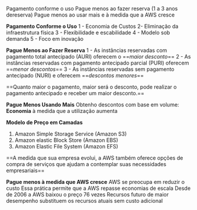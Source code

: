 Pagamento conforme o uso
Pague menos ao fazer reserva (1 a 3 anos dereserva)
Pague menos ao usar mais e à medida que a AWS cresce

**Pagamento Conforme o Uso**
1 - Economia de Custos
2- Eliminação da infraestrutura física 
3 - Flexibilidade e escabilidade
4 - Modelo sob demanda
5 - Foco em inovação

**Pague Menos ao Fazer Reserva**
1 - As instâncias reservadas com pagamento total antecipado (AURI) oferecem o ==_maior desconto_== 
2 - As instâncias reservadas com pagamento antecipado parcial (PURI) oferecem ==_menor descontos_==
3 - As instâncias reservadas sem pagamento antecipado (NURI) e oferecem ==_descontos menores_==

==Quanto maior o pagamento, maior será o desconto, pode realizar o pagamento antecipado e receber um maior desconto.==

**Pague Menos Usando Mais**
Obtenho descontos com base em volume:
**Economia** à medida que a utilização aumenta

**Modelo de Preço em Camadas**
1. Amazon Simple Storage Service (Amazon S3)
2. Amazon elastic Block Store (Amazon EBS)
3. Amazon Elastic File System (Amazon EFS)

==A medida que sua empresa evolui, a AWS também oferece opções de compra de serviços que ajudam a contemplar suas necessidades empresariais==  

**Pague menos à medida que AWS cresce**
AWS se preocupa em reduzir o custo
Essa prática permite que a AWS repasse economias de escala
Desde de 2006 a AWS baixou o preço 76 vezes 
Recursos futuro de maior desempenho substituem os recursos atuais sem custo adicional
